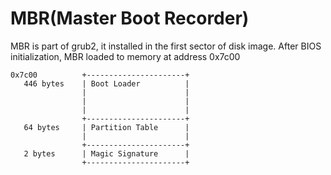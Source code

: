 MBR\(Master Boot Recorder\)
===========================

MBR is part of grub2, it installed in the first sector of disk image. After BIOS initialization, MBR loaded to memory at address 0x7c00

```shell 
0x7c00          +----------------------+
   446 bytes    | Boot Loader          |
                |                      |
                |                      |
                |                      |
                +----------------------+
   64 bytes     | Partition Table      |
                |                      |
                +----------------------+
   2 bytes      | Magic Signature      |
                +----------------------+
```
